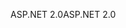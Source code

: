 <span data-ttu-id="e4b01-101">ASP.NET 2.0</span><span class="sxs-lookup"><span data-stu-id="e4b01-101">ASP.NET 2.0</span></span>